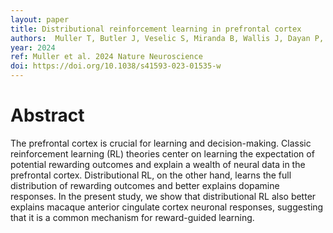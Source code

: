 ```yaml
---
layout: paper
title: Distributional reinforcement learning in prefrontal cortex
authors:  Muller T, Butler J, Veselic S, Miranda B, Wallis J, Dayan P, Behrens T, Kurth-Nelson Z, Kennerley S
year: 2024
ref: Muller et al. 2024 Nature Neuroscience
doi: https://doi.org/10.1038/s41593-023-01535-w
---
```


# Abstract

The prefrontal cortex is crucial for learning and decision-making. Classic reinforcement learning (RL) theories center on learning the expectation of potential rewarding outcomes and explain a wealth of neural data in the prefrontal cortex. Distributional RL, on the other hand, learns the full distribution of rewarding outcomes and better explains dopamine responses. In the present study, we show that distributional RL also better explains macaque anterior cingulate cortex neuronal responses, suggesting that it is a common mechanism for reward-guided learning.